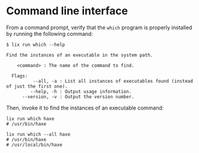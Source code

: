 # Command line interface
From a command prompt, verify that the `which` program is properly installed by running the following command:

```shell
$ lix run which --help

Find the instances of an executable in the system path.

    <command> : The name of the command to find.

  Flags:
          --all, -a : List all instances of executables found (instead of just the first one).
         --help, -h : Output usage information.
      --version, -v : Output the version number.
```

Then, invoke it to find the instances of an executable command:

```shell
lix run which haxe
# /usr/bin/haxe

lix run which --all haxe
# /usr/bin/haxe
# /usr/local/bin/haxe
```

